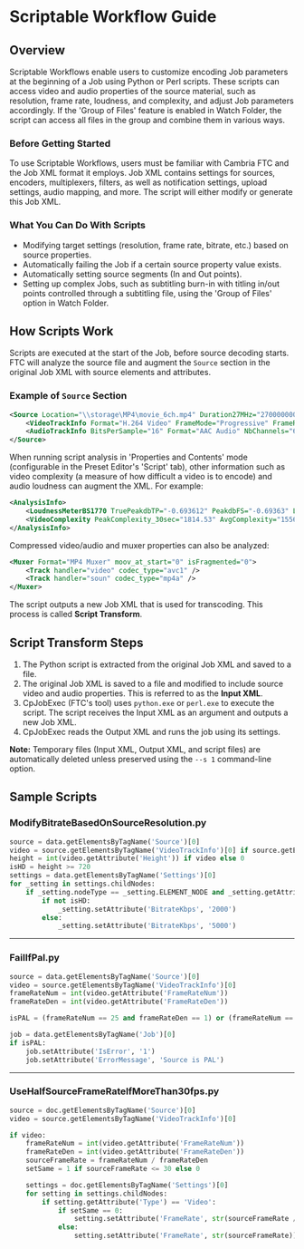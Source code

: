 
# Scriptable Workflow Guide

## Overview

Scriptable Workflows enable users to customize encoding Job parameters at the beginning of a Job using Python or Perl scripts. These scripts can access video and audio properties of the source material, such as resolution, frame rate, loudness, and complexity, and adjust Job parameters accordingly. If the 'Group of Files' feature is enabled in Watch Folder, the script can access all files in the group and combine them in various ways.

### Before Getting Started

To use Scriptable Workflows, users must be familiar with Cambria FTC and the Job XML format it employs. Job XML contains settings for sources, encoders, multiplexers, filters, as well as notification settings, upload settings, audio mapping, and more. The script will either modify or generate this Job XML.

### What You Can Do With Scripts

- Modifying target settings (resolution, frame rate, bitrate, etc.) based on source properties.
- Automatically failing the Job if a certain source property value exists.
- Automatically setting source segments (In and Out points).
- Setting up complex Jobs, such as subtitling burn-in with titling in/out points controlled through a subtitling file, using the 'Group of Files' option in Watch Folder.


## How Scripts Work

Scripts are executed at the start of the Job, before source decoding starts. FTC will analyze the source file and augment the `Source` section in the original Job XML with source elements and attributes.

### Example of `Source` Section 
```xml
<Source Location="\\storage\MP4\movie_6ch.mp4" Duration27MHz="270000000" Name="Src1">
    <VideoTrackInfo Format="H.264 Video" FrameMode="Progressive" FrameRateDen="1001" FrameRateNum="30000" Height="480" PixelAspectRatioHor="4" PixelAspectRatioVer="3" Width="640" ColorFormat="YUV 420" />
    <AudioTrackInfo BitsPerSample="16" Format="AAC Audio" NbChannels="6" SampleRate="48000" />
</Source>
```

When running script analysis in 'Properties and Contents' mode (configurable in the Preset Editor's 'Script' tab), other information such as video complexity (a measure of how difficult a video is to encode) and audio loudness can augment the XML. For example:

```xml
<AnalysisInfo>
    <LoudnessMeterBS1770 TruePeakdbTP="-0.693612" PeakdbFS="-0.69363" LoudnessRangeLU="14.9317" LoudnessLUFS="-30.2088" />
    <VideoComplexity PeakComplexity_30sec="1814.53" AvgComplexity="1556.81" />
</AnalysisInfo>
```

Compressed video/audio and muxer properties can also be analyzed:

```xml
<Muxer Format="MP4 Muxer" moov_at_start="0" isFragmented="0">
    <Track handler="video" codec_type="avc1" />
    <Track handler="soun" codec_type="mp4a" />
</Muxer>
```

The script outputs a new Job XML that is used for transcoding. This process is called **Script Transform**.



## Script Transform Steps

1. The Python script is extracted from the original Job XML and saved to a file.
2. The original Job XML is saved to a file and modified to include source video and audio properties. This is referred to as the **Input XML**.
3. CpJobExec (FTC's tool) uses `python.exe` or `perl.exe` to execute the script. The script receives the Input XML as an argument and outputs a new Job XML.
4. CpJobExec reads the Output XML and runs the job using its settings.

**Note:** Temporary files (Input XML, Output XML, and script files) are automatically deleted unless preserved using the `--s 1` command-line option.



## Sample Scripts

### ModifyBitrateBasedOnSourceResolution.py

```python
source = data.getElementsByTagName('Source')[0]
video = source.getElementsByTagName('VideoTrackInfo')[0] if source.getElementsByTagName('VideoTrackInfo') else None
height = int(video.getAttribute('Height')) if video else 0
isHD = height >= 720
settings = data.getElementsByTagName('Settings')[0]
for _setting in settings.childNodes:
    if _setting.nodeType == _setting.ELEMENT_NODE and _setting.getAttribute('Type') == 'Video':
        if not isHD:
            _setting.setAttribute('BitrateKbps', '2000')
        else:
            _setting.setAttribute('BitrateKbps', '5000')
```

---

### FailIfPal.py

```python
source = data.getElementsByTagName('Source')[0]
video = source.getElementsByTagName('VideoTrackInfo')[0]
frameRateNum = int(video.getAttribute('FrameRateNum'))
frameRateDen = int(video.getAttribute('FrameRateDen'))

isPAL = (frameRateNum == 25 and frameRateDen == 1) or (frameRateNum == 50 and frameRateDen == 1)

job = data.getElementsByTagName('Job')[0]
if isPAL:
    job.setAttribute('IsError', '1')
    job.setAttribute('ErrorMessage', 'Source is PAL')
```

---

### UseHalfSourceFrameRateIfMoreThan30fps.py

```python
source = doc.getElementsByTagName('Source')[0]
video = source.getElementsByTagName('VideoTrackInfo')[0]

if video:
    frameRateNum = int(video.getAttribute('FrameRateNum'))
    frameRateDen = int(video.getAttribute('FrameRateDen'))
    sourceFrameRate = frameRateNum / frameRateDen
    setSame = 1 if sourceFrameRate <= 30 else 0

    settings = doc.getElementsByTagName('Settings')[0]
    for setting in settings.childNodes:
        if setting.getAttribute('Type') == 'Video':
            if setSame == 0:
                setting.setAttribute('FrameRate', str(sourceFrameRate / 2))
            else:
                setting.setAttribute('FrameRate', str(sourceFrameRate))
```
